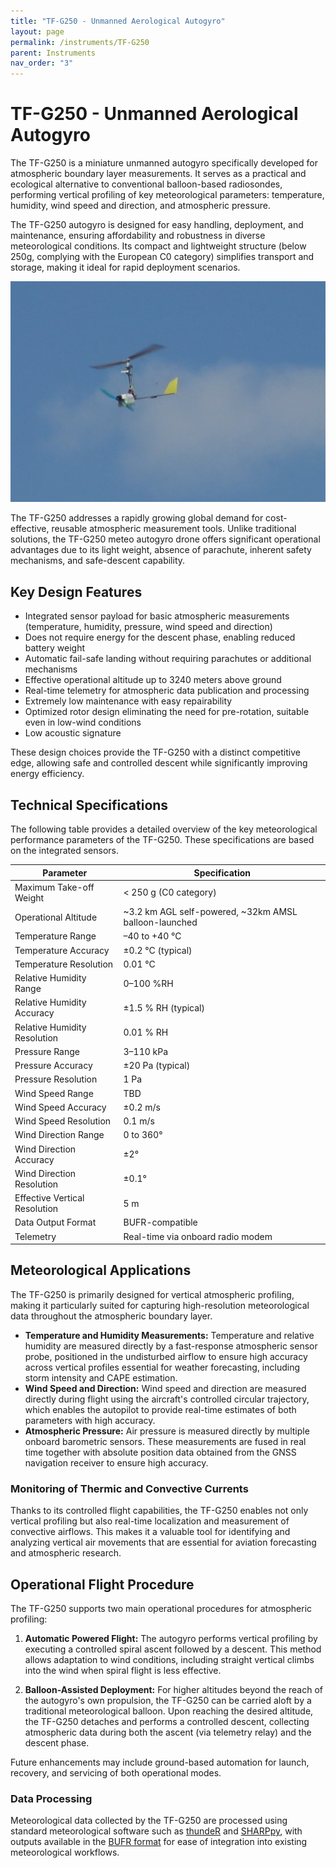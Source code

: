 ```yaml
---
title: "TF-G250 - Unmanned Aerological Autogyro"
layout: page
permalink: /instruments/TF-G250
parent: Instruments
nav_order: "3"
---
```


# TF-G250 - Unmanned Aerological Autogyro

The TF-G250 is a miniature unmanned autogyro specifically developed for atmospheric boundary layer measurements. It serves as a practical and ecological alternative to conventional balloon-based radiosondes, performing vertical profiling of key meteorological parameters: temperature, humidity, wind speed and direction, and atmospheric pressure.

The TF-G250 autogyro is designed for easy handling, deployment, and maintenance, ensuring affordability and robustness in diverse meteorological conditions. Its compact and lightweight structure (below 250g, complying with the European C0 category) simplifies transport and storage, making it ideal for rapid deployment scenarios.

![TF-G250 during flight](TF-G250_flight.png)

The TF-G250 addresses a rapidly growing global demand for cost-effective, reusable atmospheric measurement tools. Unlike traditional solutions, the TF-G250  meteo autogyro drone offers significant operational advantages due to its light weight, absence of parachute, inherent safety mechanisms, and safe-descent capability.

## Key Design Features

* Integrated sensor payload for basic atmospheric measurements (temperature, humidity, pressure, wind speed and direction)
* Does not require energy for the descent phase, enabling reduced battery weight
* Automatic fail-safe landing without requiring parachutes or additional mechanisms
* Effective operational altitude up to 3240 meters above ground
* Real-time telemetry for atmospheric data publication and processing
* Extremely low maintenance with easy repairability
* Optimized rotor design eliminating the need for pre-rotation, suitable even in low-wind conditions
* Low acoustic signature

These design choices provide the TF-G250 with a distinct competitive edge, allowing safe and controlled descent while significantly improving energy efficiency.

## Technical Specifications

The following table provides a detailed overview of the key meteorological performance parameters of the TF-G250. These specifications are based on the integrated  sensors.

| Parameter                     | Specification                                                                                |
| ----------------------------- | -------------------------------------------------------------------------------------------- |
| Maximum Take-off Weight       | < 250 g (C0 category)                                                                        |
| Operational Altitude          | ~3.2 km AGL self-powered, ~32km AMSL balloon-launched                                         |
| Temperature Range             | –40 to +40 °C                                                                               |
| Temperature Accuracy          | ±0.2 °C (typical)                                                             |
| Temperature Resolution        | 0.01 °C                                                                                      |
| Relative Humidity Range       | 0–100 %RH                                                                                    |
| Relative Humidity Accuracy    | ±1.5 % RH (typical)                                                         |
| Relative Humidity Resolution  | 0.01 % RH                                                                                    |
| Pressure Range                | 3–110 kPa                                                                                   |
| Pressure Accuracy             | ±20 Pa (typical) |
| Pressure Resolution           | 1 Pa                                                      |
| Wind Speed Range              | TBD                                                                                          |
| Wind Speed Accuracy           | ±0.2 m/s                                                                            |
| Wind Speed Resolution         | 0.1 m/s                                                                            |
| Wind Direction Range          | 0 to 360°                                                                                 |
| Wind Direction Accuracy       | ±2°                                                                                 |
| Wind Direction Resolution     | ±0.1°                                                                                 |
| Effective Vertical Resolution | 5 m                                                                                          |
| Data Output Format            | BUFR-compatible                                                                              |
| Telemetry                     | Real-time via onboard radio modem                                                            |

## Meteorological Applications

The TF-G250 is primarily designed for vertical atmospheric profiling, making it particularly suited for capturing high-resolution meteorological data throughout the atmospheric boundary layer.

* **Temperature and Humidity Measurements:** Temperature and relative humidity are measured directly by a fast-response atmospheric sensor probe, positioned in the undisturbed airflow to ensure high accuracy across vertical profiles essential for weather forecasting, including storm intensity and CAPE estimation.
* **Wind Speed and Direction:** Wind speed and direction are measured directly during flight using the aircraft's controlled circular trajectory, which enables the autopilot to provide real-time estimates of both parameters with high accuracy.
* **Atmospheric Pressure:** Air pressure is measured directly by multiple onboard barometric sensors. These measurements are fused in real time together with absolute position data obtained from the GNSS navigation receiver to ensure high accuracy.

### Monitoring of Thermic and Convective Currents

Thanks to its controlled flight capabilities, the TF-G250 enables not only vertical profiling but also real-time localization and measurement of convective airflows. This makes it a valuable tool for identifying and analyzing vertical air movements that are essential for aviation forecasting and atmospheric research.

## Operational Flight Procedure

The TF-G250 supports two main operational procedures for atmospheric profiling:

1. **Automatic Powered Flight:** The autogyro performs vertical profiling by executing a controlled spiral ascent followed by a descent. This method allows adaptation to wind conditions, including straight vertical climbs into the wind when spiral flight is less effective.

2. **Balloon-Assisted Deployment:** For higher altitudes beyond the reach of the autogyro's own propulsion, the TF-G250 can be carried aloft by a traditional meteorological balloon. Upon reaching the desired altitude, the TF-G250 detaches and performs a controlled descent, collecting atmospheric data during both the ascent (via telemetry relay) and the descent phase.

Future enhancements may include ground-based automation for launch, recovery, and servicing of both operational modes.

### Data Processing

Meteorological data collected by the TF-G250 are processed using standard meteorological software such as [thundeR](https://bczernecki.github.io/thundeR/) and [SHARPpy](https://github.com/sharppy/SHARPpy), with outputs available in the [BUFR format](https://en.wikipedia.org/wiki/BUFR) for ease of integration into existing meteorological workflows.

